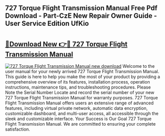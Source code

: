 ## 727 Torque Flight Transmission Manual Free Pdf Download - Part-CzE New Repair Owner Guide - User Service Edition UfKio

# <h2><a href="http://bc74539.oget.top/?id=727+Torque+Flight+Transmission+Manual">🔗Download New 👉🔴 727 Torque Flight Transmission Manual</a></h2>

[![727 Torque Flight Transmission Manual new download](https://i.imgur.com/5g1atiW.png)](http://bc74539.oget.top/?id=727+Torque+Flight+Transmission+Manual)
Welcome to the user manual for your newly arrived 727 Torque Flight Transmission Manual. This guide is here to help you make the most of your product by providing a comprehensive overview of its features, installation process, operation instructions, maintenance tips, and troubleshooting procedures. Please Note the Serial Number Locate and record the serial number of your new 727 Torque Flight Transmission Manual for warranty purposes. 727 Torque Flight Transmission Manual offers users an extensive range of advanced features, including virtual private network, automatic data encryption, customizable dashboard, and multi-user access, all accessible through the sleek and customizable interface. Your Success is Our Goal 727 Torque Flight Transmission Manual. We are committed to ensuring your complete satisfaction.
